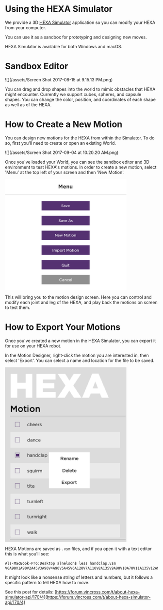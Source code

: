 # Using the HEXA Simulator

We provide a 3D [HEXA Simulator](https://www.vincross.com/download-hexa-simulator) application so you can modify your HEXA from your computer.

You can use it as a sandbox for prototyping and designing new moves.

HEXA Simulator is available for both Windows and macOS.

# Sandbox Editor

![](/assets/Screen Shot 2017-08-15 at 9.15.13 PM.png)

You can drag and drop shapes into the world to mimic obstacles that HEXA might encounter. Currently we support cubes, spheres, and capsule shapes. You can change the color, position, and coordinates of each shape as well as of the HEXA.

# How to Create a New Motion

You can design new motions for the HEXA from within the Simulator. To do so, first you'll need to create or open an existing World.

![](/assets/Screen Shot 2017-09-04 at 10.20.20 AM.png)

Once you've loaded your World, you can see the sandbox editor and 3D environment to test HEXA's motions. In order to create a new motion, select 'Menu' at the top left of your screen and then 'New Motion'.

<img src="/assets/Screen Shot 2017-09-04 at 10.20.47 AM.png" align="center" width=400>

This will bring you to the motion design screen. Here you can control and modify each joint and leg of the HEXA, and play back the motions on screen to test them.

# How to Export Your Motions

Once you've created a new motion in the HEXA Simulator, you can export it for use on your HEXA robot.

In the Motion Designer, right-click the motion you are interested in, then select 'Export'. You can select a name and location for the file to be saved.

<img src="/assets/Screen Shot 2017-09-04 at 11.41.55 AM.png" align="center" width=400>

HEXA Motions are saved as `.vsm` files, and if you open it with a text editor this is what you'll see:

```
Als-MacBook-Pro:Desktop alnelson$ less handclap.vsm
V0A90V1A90V2A45V3A90V4A90V5A45V6A120V7A110V8A135V9A90V10A70V11A135V12A90V13A70V14A135V15A60V16A110V17A135V18A0T200|V0A60V1A70V2A45V3A120V4A70V5A45V6A120V7A110V8A135V9A90V10A70V11A135V12A90V13A70V14A135V15A60V16A110V17A135V18A0T200
```

It might look like a nonsense string of letters and numbers, but it follows a specific pattern to tell HEXA how to move.

See this post for details: [https://forum.vincross.com/t/about-hexa-simulator-api/170/4](https://forum.vincross.com/t/about-hexa-simulator-api/170/4)
